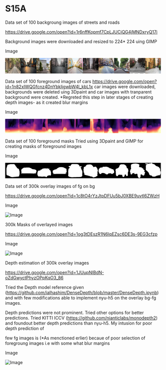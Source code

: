 # S15A


Data set of 100 backgroung images of streets and roads

https://drive.google.com/open?id=1r6nffKopmf7CpLJUCiQG4jMNDxryQ17i

Background images were downloaded and resized to 224* 224 uing GIMP 

Image

![Image](https://github.com/meenuraji/S15A/blob/master/bgimg.png)

Data set of 100 foreground images of cars
https://drive.google.com/open?id=1n82xIWQGfcnz4DnYbkIjgwbW4l_kbL1x
car images were downloaded, backgrounds were deleted uing 3Dpaint and car images with tranparent background were created. *Regreted this step in later stages of creating depth images- as it created blur margins

Image

![Image](https://github.com/meenuraji/S15A/blob/master/fgimg.png)

Data set of 100 foreground masks
Tried using 3Dpaint and GIMP for creating masks of foreground images 

Image

![Image](https://github.com/meenuraji/S15A/blob/master/mask.png)

Data set of 300k overlay images of fg on bg

https://drive.google.com/open?id=1c8tO4rYzJtpDFUu5bJ0XBE9uvtl6ZWzH

Image

![Image]()

300k Masks of overlayed images

https://drive.google.com/open?id=1og3tDEszR1N6lqEZsc6DE3s-9EG3cfzp

Image

![Image]()

Depth estimation of 300k overlay images

https://drive.google.com/open?id=1JUupNIBdN-oZdGwyctPhyzOPpKqO3_86

Tried the Depth model reference given (https://github.com/ialhashim/DenseDepth/blob/master/DenseDepth.ipynb) and with few modifications able to implement nyu-h5 on the overlay bg-fg images.

Depth predictions were not prominent. Tried other options for better predictions. Tried KITTI ICCV (https://github.com/nianticlabs/monodepth2) and foundout better depth predictions than nyu-h5. My intusion for poor depth prediction of 

few fg images is (*As menctioned erlier) becaue of poor selection of foregroung images i.e with some what blur margins

Image

![Image]()
